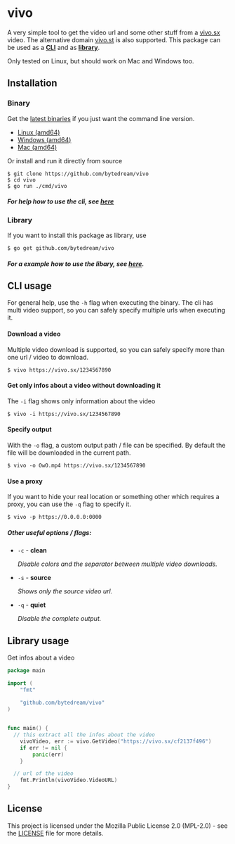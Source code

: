 # vivo

A very simple tool to get the video url and some other stuff from a [vivo.sx](https://vivo.sx) video.
The alternative domain [vivo.st](https://vivo.st) is also supported.
This package can be used as a **[CLI](#cli-usage)** and as **[library](#library-usage)**.

Only tested on Linux, but should work on Mac and Windows too.

## Installation

### Binary

Get the [latest binaries](https://github.com/ByteDream/vivo/releases/latest) if you just want the command line version.
- [Linux (amd64)](https://github.com/ByteDream/vivo/releases/download/v1.0/vivo-v1.0_linux)
- [Windows (amd64)](https://github.com/ByteDream/vivo/releases/download/v1.0/vivo-v1.0_windows)
- [Mac (amd64)](https://github.com/ByteDream/vivo/releases/download/v1.0/vivo-v1.0_darwin)

Or install and run it directly from source
```
$ git clone https://github.com/bytedream/vivo
$ cd vivo
$ go run ./cmd/vivo
```

##### For help how to use the cli, see [here](#cli-usage)

### Library

If you want to install this package as library, use
```
$ go get github.com/bytedream/vivo
```

##### For a example how to use the libary, see [here](#library-usage).

## CLI usage

For general help, use the `-h` flag when executing the binary.
The cli has multi video support, so you can safely specify multiple urls when executing it. 

#### Download a video
Multiple video download is supported, so you can safely specify more than one url / video to download.
```
$ vivo https://vivo.sx/1234567890
```

#### Get only infos about a video without downloading it
The `-i` flag shows only information about the video
```
$ vivo -i https://vivo.sx/1234567890
```

#### Specify output
With the `-o` flag, a custom output path / file can be specified. By default the file will be downloaded in the current path.
```
$ vivo -o OwO.mp4 https://vivo.sx/1234567890
```

#### Use a proxy
If you want to hide your real location or something other which requires a proxy, you can use the `-q` flag to specify it.
```
$ vivo -p https://0.0.0.0:0000
```

##### Other useful options / flags:
- `-c` - **clean**
  
  *Disable colors and the separator between multiple video downloads.*
- `-s` - **source**
  
  *Shows only the source video url.*
- `-q` - **quiet**
  
  *Disable the complete output.*


## Library usage

Get infos about a video
```go
package main

import (
    "fmt"
    
    "github.com/bytedream/vivo"
)


func main() {
  // this extract all the infos about the video
    vivoVideo, err := vivo.GetVideo("https://vivo.sx/cf2137f496")
    if err != nil {
        panic(err)
    }

  // url of the video
    fmt.Println(vivoVideo.VideoURL)
}
```

## License

This project is licensed under the Mozilla Public License 2.0 (MPL-2.0) - see the [LICENSE](LICENCE) file for more details.
